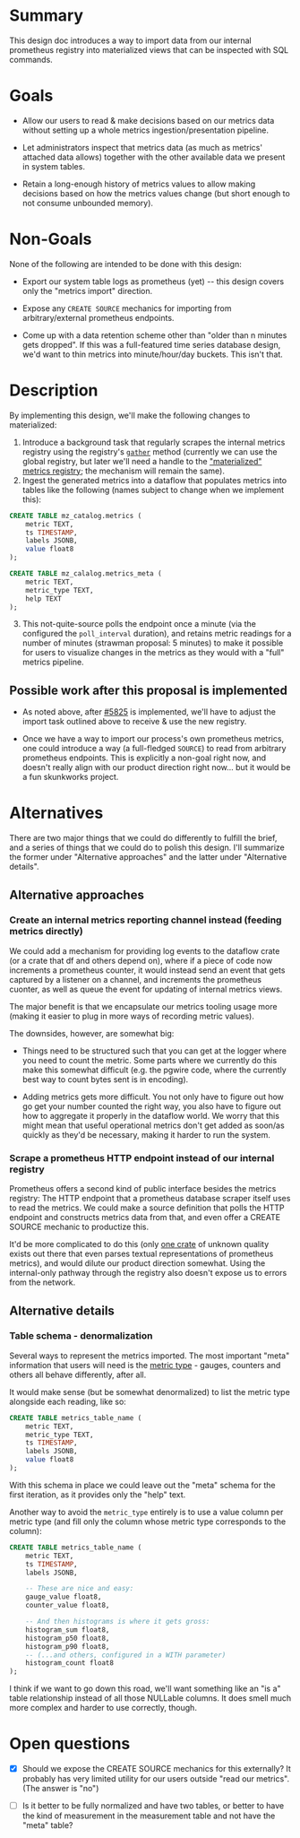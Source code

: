 # Summary

This design doc introduces a way to import data from our internal prometheus registry into materialized views that can be inspected with SQL commands.

# Goals

* Allow our users to read & make decisions based on our metrics data without setting up a whole metrics ingestion/presentation pipeline.

* Let administrators inspect that metrics data (as much as metrics' attached data allows) together with the other available data we present in system tables.

* Retain a long-enough history of metrics values to allow making decisions based on how the metrics values change (but short enough to not consume unbounded memory).

# Non-Goals

None of the following are intended to be done with this design:

* Export our system table logs as prometheus (yet) -- this design covers only the "metrics import" direction.

* Expose any `CREATE SOURCE` mechanics for importing from arbitrary/external prometheus endpoints.

* Come up with a data retention scheme other than "older than n minutes gets dropped". If this was a full-featured time series database design, we'd want to thin metrics into minute/hour/day buckets. This isn't that.

# Description

<!--
    Describe the approach in detail. If there is no clear frontrunner, feel free to list all approaches in alternatives.
    If applicable, be sure to call out any new testing/validation that will be required
-->

By implementing this design, we'll make the following changes to materialized:

1. Introduce a background task that regularly scrapes the internal metrics registry using the registry's [`gather`](https://docs.rs/prometheus/0.12.0/prometheus/struct.Registry.html#method.gather) method (currently we can use the global registry, but later we'll need a handle to the ["materialized" metrics registry][#5825]; the mechanism will remain the same).
2. Ingest the generated metrics into a dataflow that populates metrics into tables like the following (names subject to change when we implement this):

```sql
CREATE TABLE mz_catalog.metrics (
    metric TEXT,
    ts TIMESTAMP,
    labels JSONB,
    value float8
);

CREATE TABLE mz_calalog.metrics_meta (
    metric TEXT,
    metric_type TEXT,
    help TEXT
);
```

3. This not-quite-source polls the endpoint once a minute (via the configured the `poll_interval` duration), and retains metric readings for a number of minutes (strawman proposal: 5 minutes) to make it possible for users to visualize changes in the metrics as they would with a "full" metrics pipeline.

## Possible work after this proposal is implemented

* As noted above, after [#5825] is implemented, we'll have to adjust the import task outlined above to receive & use the new registry.

* Once we have a way to import our process's own prometheus metrics, one could introduce a way (a full-fledged `SOURCE`) to read from arbitrary prometheus endpoints. This is explicitly a non-goal right now, and doesn't really align with our product direction right now... but it would be a fun skunkworks project.

# Alternatives

<!-- // Similar to the Description section. List of alternative approaches considered, pros/cons or why they were not chosen -->

There are two major things that we could do differently to fulfill the brief, and a series of things that we could do to polish this design. I'll summarize the former under "Alternative approaches" and the latter under "Alternative details".

## Alternative approaches

### Create an internal metrics reporting channel instead (feeding metrics directly)

We could add a mechanism for providing log events to the dataflow crate (or a crate that df and others depend on), where if a piece of code now increments a prometheus counter, it would instead send an event that gets captured by a listener on a channel, and increments the prometheus cuonter, as well as queue the event for updating of internal metrics views.

The major benefit is that we encapsulate our metrics tooling usage more (making it easier to plug in more ways of recording metric values).

The downsides, however, are somewhat big:

* Things need to be structured such that you can get at the logger where you need to count the metric. Some parts where we currently do this make this somewhat difficult (e.g. the pgwire code, where the currently best way to count bytes sent is in encoding).

* Adding metrics gets more difficult. You not only have to figure out how go get your number counted the right way, you also have to figure out how to aggregate it properly in the dataflow world. We worry that this might mean that useful operational metrics don't get added as soon/as quickly as they'd be necessary, making it harder to run the system.

### Scrape a prometheus HTTP endpoint instead of our internal registry

Prometheus offers a second kind of public interface besides the metrics registry: The HTTP endpoint that a prometheus database scraper itself uses to read the metrics. We could make a source definition that polls the HTTP endpoint and constructs metrics data from that, and even offer a CREATE SOURCE mechanic to productize this.

It'd be more complicated to do this (only [one crate](https://crates.io/crates/prometheus-parse) of unknown quality exists out there that even parses textual representations of prometheus metrics), and would dilute our product direction somewhat. Using the internal-only pathway through the registry also doesn't expose us to errors from the network.

## Alternative details

### Table schema - denormalization

Several ways to represent the metrics imported. The most important "meta" information that users will need is the [metric type](https://prometheus.io/docs/concepts/metric_types/) - gauges, counters and others all behave differently, after all.

It would make sense (but be somewhat denormalized) to list the metric type alongside each reading, like so:

```sql
CREATE TABLE metrics_table_name (
    metric TEXT,
    metric_type TEXT,
    ts TIMESTAMP,
    labels JSONB,
    value float8
);
```

With this schema in place we could leave out the "meta" schema for the first iteration, as it provides only the "help" text.

Another way to avoid the `metric_type` entirely is to use a value column per metric type (and fill only the column whose metric type corresponds to the column):

```sql
CREATE TABLE metrics_table_name (
    metric TEXT,
    ts TIMESTAMP,
    labels JSONB,

    -- These are nice and easy:
    gauge_value float8,
    counter_value float8,

    -- And then histograms is where it gets gross:
    histogram_sum float8,
    histogram_p50 float8,
    histogram_p90 float8,
    -- (...and others, configured in a WITH parameter)
    histogram_count float8
);
```

I think if we want to go down this road, we'll want something like an "is a" table relationship instead of all those NULLable columns. It does smell much more complex and harder to use correctly, though.

# Open questions

- [x] Should we expose the CREATE SOURCE mechanics for this externally? It probably
      has very limited utility for our users outside "read our metrics".
      (The answer is "no")

- [ ] Is it better to be fully normalized and have two tables, or better to have the kind of measurement in the measurement table and not have the "meta" table?

<!--
// Anything currently unanswered that needs specific focus. This section may be expanded during the doc meeting as
// other unknowns are pointed out.
// These questions may be technical, product, or anything in-between.
-->

[#5825]: https://github.com/MaterializeInc/materialize/issues/5825
